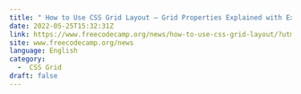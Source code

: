 ```yaml
---
title: " How to Use CSS Grid Layout – Grid Properties Explained with Examples "
date: 2022-05-25T15:32:31Z
link: https://www.freecodecamp.org/news/how-to-use-css-grid-layout/?utm_medium=RSS&utm_source=news.12bit.vn
site: www.freecodecamp.org/news
language: English
category:
  -  CSS Grid 
draft: false
---
```

